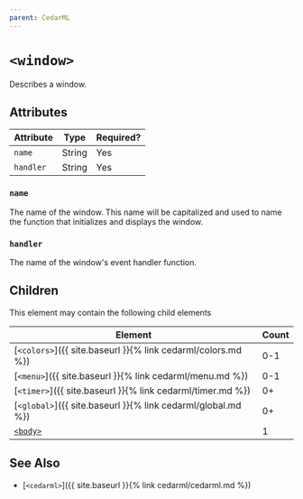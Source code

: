 ```yaml
---
parent: CedarML
---
```

# `<window>`
Describes a window.

## Attributes

| Attribute  | Type    | Required? |
|------------|---------|-----------|
| `name`     | String  | Yes       |
| `handler`  | String  | Yes       |

### `name`
The name of the window. This name will be capitalized and used to name the
function that initializes and displays the window.

### `handler`
The name of the window's event handler function.

## Children
This element may contain the following child elements

| Element                                     | Count |
|---------------------------------------------|-------|
| [`<colors>`]({{ site.baseurl }}{% link cedarml/colors.md %})  | 0-1   |
| [`<menu>`]({{ site.baseurl }}{% link cedarml/menu.md %})      | 0-1   |
| [`<timer>`]({{ site.baseurl }}{% link cedarml/timer.md %})    | 0+    |
| [`<global>`]({{ site.baseurl }}{% link cedarml/global.md %})  | 0+    |
| [`<body>`](#)                               | 1     |

## See Also
- [`<cedarml>`]({{ site.baseurl }}{% link cedarml/cedarml.md %})
